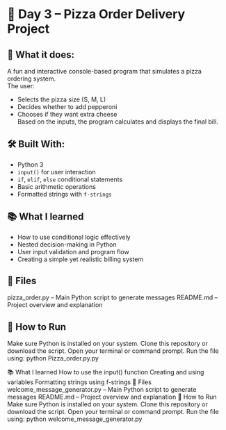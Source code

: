 # 🍕 Day 3 – Pizza Order Delivery Project

## 🧠 What it does:
A fun and interactive console-based program that simulates a pizza ordering system.  
The user:
- Selects the pizza size (S, M, L)
- Decides whether to add pepperoni
- Chooses if they want extra cheese  
Based on the inputs, the program calculates and displays the final bill.

## 🛠 Built With:
- Python 3
- `input()` for user interaction
- `if`, `elif`, `else` conditional statements
- Basic arithmetic operations
- Formatted strings with `f-strings`

## 📚 What I learned
- How to use conditional logic effectively
- Nested decision-making in Python
- User input validation and program flow
- Creating a simple yet realistic billing system
  
## 📁 Files
pizza_order.py – Main Python script to generate messages
README.md – Project overview and explanation

## 🚀 How to Run
Make sure Python is installed on your system.
Clone this repository or download the script.
Open your terminal or command prompt.
Run the file using:
python Pizza_order.py.py


📚 What I learned
How to use the input() function
Creating and using variables
Formatting strings using f-strings
📁 Files
welcome_message_generator.py – Main Python script to generate messages
README.md – Project overview and explanation
🚀 How to Run
Make sure Python is installed on your system.
Clone this repository or download the script.
Open your terminal or command prompt.
Run the file using:
python welcome_message_generator.py
